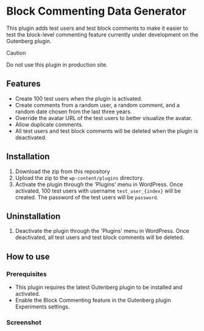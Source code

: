 # Block Commenting Data Generator

This plugin adds test users and test block comments to make it easier to test the block-level commenting feature currently under development on the Gutenberg plugin.

> [!CAUTION]
> Do not use this plugin in production site.

## Features

- Create 100 test users when the plugin is activated.
- Create comments from a random user, a random comment, and a random date chosen from the last three years.
- Override the avatar URL of the test users to better visualize the avatar.
- Allow duplicate comments.
- All test users and test block comments will be deleted when the plugin is deactivated.

## Installation

1. Download the zip from this repository
2. Upload the zip to the `wp-content/plugins` directory.
3. Activate the plugin through the 'Plugins' menu in WordPress. Once activated, 100 test users with username `test_user_{index}` will be created. The password of the test users will be `password`.

## Uninstallation

1. Deactivate the plugin through the 'Plugins' menu in WordPress. Once deactivated, all test users and test block comments will be deleted.

## How to use

### Prerequisites

- This plugin requires the latest Gutenberg plugin to be installed and activated.
- Enable the Block Commenting feature in the Gutenberg plugin Experiments settings.

### Screenshot
